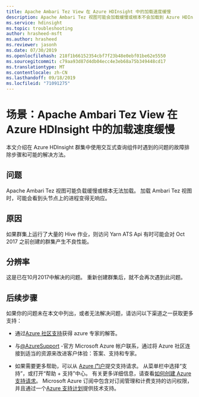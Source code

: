 ```yaml
---
title: Apache Ambari Tez View 在 Azure HDInsight 中的加载速度缓慢
description: Apache Ambari Tez 视图可能会加载缓慢或根本不会加载到 Azure HDInsight 中
ms.service: hdinsight
ms.topic: troubleshooting
author: hrasheed-msft
ms.author: hrasheed
ms.reviewer: jasonh
ms.date: 07/30/2019
ms.openlocfilehash: 218f1b66152354cbf7f23b48e0ebf01be62e5550
ms.sourcegitcommit: c79aa93d87d4db04ecc4e3eb68a75b349448cd17
ms.translationtype: MT
ms.contentlocale: zh-CN
ms.lasthandoff: 09/18/2019
ms.locfileid: "71091275"
---
```

# <a name="scenario-apache-ambari-tez-view-loads-slowly-in-azure-hdinsight"></a>场景：Apache Ambari Tez View 在 Azure HDInsight 中的加载速度缓慢

本文介绍在 Azure HDInsight 群集中使用交互式查询组件时遇到的问题的故障排除步骤和可能的解决方法。

## <a name="issue"></a>问题

Apache Ambari Tez 视图可能负载缓慢或根本无法加载。 加载 Ambari Tez 视图时，可能会看到头节点上的进程变得无响应。

## <a name="cause"></a>原因

如果群集上运行了大量的 Hive 作业，则访问 Yarn ATS Api 有时可能会对 Oct 2017 之前创建的群集产生不良性能。

## <a name="resolution"></a>分辨率

这是已在10月2017中解决的问题。 重新创建群集后，就不会再次遇到此问题。

## <a name="next-steps"></a>后续步骤

如果你的问题未在本文中列出，或者无法解决问题，请访问以下渠道之一获取更多支持：

* 通过[Azure 社区支持](https://azure.microsoft.com/support/community/)获得 azure 专家的解答。

* 与[@AzureSupport](https://twitter.com/azuresupport) -官方 Microsoft Azure 帐户联系，通过将 Azure 社区连接到适当的资源来改进客户体验：答案、支持和专家。

* 如果需要更多帮助，可以从 [Azure 门户](https://portal.azure.com/?#blade/Microsoft_Azure_Support/HelpAndSupportBlade/)提交支持请求。 从菜单栏中选择“支持”，或打开“帮助 + 支持”中心。 有关更多详细信息，请查看[如何创建 Azure 支持请求](https://docs.microsoft.com/azure/azure-supportability/how-to-create-azure-support-request)。 Microsoft Azure 订阅中包含对订阅管理和计费支持的访问权限，并且通过一个[Azure 支持计划](https://azure.microsoft.com/support/plans/)提供技术支持。
